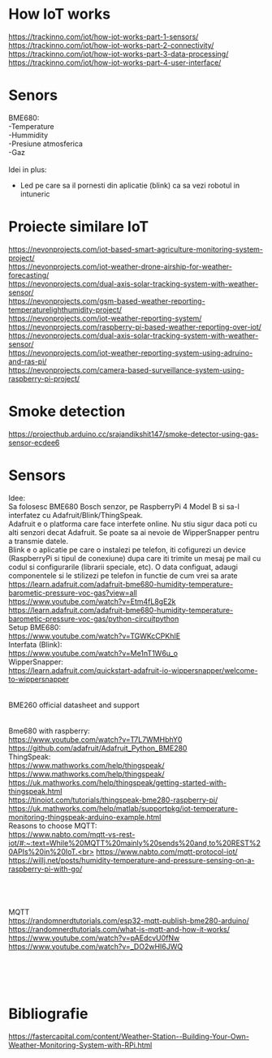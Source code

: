 # How IoT works
https://trackinno.com/iot/how-iot-works-part-1-sensors/<br>
https://trackinno.com/iot/how-iot-works-part-2-connectivity/<br>
https://trackinno.com/iot/how-iot-works-part-3-data-processing/<br>
https://trackinno.com/iot/how-iot-works-part-4-user-interface/<br>

# Senors
BME680:<br>
-Temperature<br>
-Hummidity<br>
-Presiune atmosferica<br>
-Gaz<br>
<br>
Idei in plus:<br>
- Led pe care sa il pornesti din aplicatie (blink) ca sa vezi robotul in intuneric<br>

# Proiecte similare IoT
https://nevonprojects.com/iot-based-smart-agriculture-monitoring-system-project/<br>
https://nevonprojects.com/iot-weather-drone-airship-for-weather-forecasting/<br>
https://nevonprojects.com/dual-axis-solar-tracking-system-with-weather-sensor/<br>
https://nevonprojects.com/gsm-based-weather-reporting-temperaturelighthumidity-project/<br>
https://nevonprojects.com/iot-weather-reporting-system/<br>
https://nevonprojects.com/raspberry-pi-based-weather-reporting-over-iot/<br>
https://nevonprojects.com/dual-axis-solar-tracking-system-with-weather-sensor/<br>
https://nevonprojects.com/iot-weather-reporting-system-using-adruino-and-ras-pi/<br>
https://nevonprojects.com/camera-based-surveillance-system-using-raspberry-pi-project/<br>


# Smoke detection
https://projecthub.arduino.cc/srajandikshit147/smoke-detector-using-gas-sensor-ecdee6<br>


# Sensors

Idee: <br>
Sa folosesc BME680 Bosch senzor, pe RaspberryPi 4 Model B si sa-l interfatez cu Adafruit/Blink/ThingSpeak.<br>
Adafruit e o platforma care face interfete online. Nu stiu sigur daca poti cu alti senzori decat Adafruit. Se poate sa ai nevoie de WipperSnapper pentru a transmie datele. <br>
Blink e o aplicatie pe care o instalezi pe telefon, iti cofigurezi un device (RaspberryPi si tipul de conexiune) dupa care iti trimite un mesaj pe mail cu codul si configurarile (librarii speciale, etc). O data configuat, adaugi componentele si le stilizezi pe telefon in functie de cum vrei sa arate<br>
https://learn.adafruit.com/adafruit-bme680-humidity-temperature-barometic-pressure-voc-gas?view=all<br>
https://www.youtube.com/watch?v=Etm4fL8gE2k<br>
https://learn.adafruit.com/adafruit-bme680-humidity-temperature-barometic-pressure-voc-gas/python-circuitpython<br>
Setup BME680:<br> 
https://www.youtube.com/watch?v=TGWKcCPKhIE<br>
Interfata (Blink):<br>
https://www.youtube.com/watch?v=Me1nT1W6u_o<br>
WipperSnapper:<br>
https://learn.adafruit.com/quickstart-adafruit-io-wippersnapper/welcome-to-wippersnapper<br>
<br>
<br>
BME260 official datasheet and support<br>
<br>
<br>
Bme680 with raspberry:<br>
https://www.youtube.com/watch?v=T7L7WMHbhY0<br>
https://github.com/adafruit/Adafruit_Python_BME280
<br>
ThingSpeak:<br>
https://www.mathworks.com/help/thingspeak/
https://www.mathworks.com/help/thingspeak/<br>
https://uk.mathworks.com/help/thingspeak/getting-started-with-thingspeak.html<br>
https://tinoiot.com/tutorials/thingspeak-bme280-raspberry-pi/<br>
https://uk.mathworks.com/help/matlab/supportpkg/iot-temperature-monitoring-thingspeak-arduino-example.html<br>
Reasons to choose MQTT: <br>
https://www.nabto.com/mqtt-vs-rest-iot/#:~:text=While%20MQTT%20mainly%20sends%20and,to%20REST%20APIs%20in%20IoT.<br>
https://www.nabto.com/mqtt-protocol-iot/<br>
https://willj.net/posts/humidity-temperature-and-pressure-sensing-on-a-raspberry-pi-with-go/<br>
<br>
<br>
<br>
<br>
MQTT<br>
https://randomnerdtutorials.com/esp32-mqtt-publish-bme280-arduino/<br>
https://randomnerdtutorials.com/what-is-mqtt-and-how-it-works/<br>
https://www.youtube.com/watch?v=pAEdcvU0fNw<br>
https://www.youtube.com/watch?v=_DO2wHI6JWQ<br>
<br>
<br>
<br>
<br>
# Bibliografie

https://fastercapital.com/content/Weather-Station--Building-Your-Own-Weather-Monitoring-System-with-RPi.html<br>



